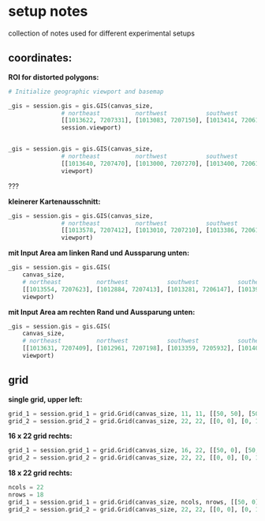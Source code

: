 # setup notes
collection of notes used for different experimental setups

## coordinates:

**ROI for distorted polygons:**

``` python
# Initialize geographic viewport and basemap

_gis = session.gis = gis.GIS(canvas_size,
               # northeast          northwest           southwest           southeast
               [[1013622, 7207331], [1013083, 7207150], [1013414, 7206159], [1013990, 7206366]],
               session.viewport)


_gis = session.gis = gis.GIS(canvas_size,
               # northeast          northwest           southwest           southeast
               [[1013640, 7207470], [1013000, 7207270], [1013400, 7206120], [1014040, 7206320]],
               viewport)
```
???

**kleinerer Kartenausschnitt:**

``` python
_gis = session.gis = gis.GIS(canvas_size,
               # northeast          northwest           southwest           southeast
               [[1013578, 7207412], [1013010, 7207210], [1013386, 7206155], [1013953, 7206357]],
               viewport)
```

**mit Input Area am linken Rand und Aussparung unten:**

``` python
_gis = session.gis = gis.GIS(
    canvas_size,
    # northeast          northwest           southwest           southeast
    [[1013554, 7207623], [1012884, 7207413], [1013281, 7206147], [1013952, 7206357]],
    viewport)
```

**mit Input Area am rechten Rand und Aussparung unten:**

``` python
_gis = session.gis = gis.GIS(
    canvas_size,
    # northeast          northwest           southwest           southeast
    [[1013631, 7207409], [1012961, 7207198], [1013359, 7205932], [1014029, 7206143]],
    viewport)
```

## grid

**single grid, upper left:**

``` python
grid_1 = session.grid_1 = grid.Grid(canvas_size, 11, 11, [[50, 50], [50, 0], [75, 0], [75, 50]], viewport)
grid_2 = session.grid_2 = grid.Grid(canvas_size, 22, 22, [[0, 0], [0, 100], [50, 100], [50, 0]], viewport)
```

**16 x 22 grid rechts:**

``` python
grid_1 = session.grid_1 = grid.Grid(canvas_size, 16, 22, [[50, 0], [50, 72], [100, 72], [100, 0]], viewport)
grid_2 = session.grid_2 = grid.Grid(canvas_size, 22, 22, [[0, 0], [0, 100], [50, 100], [50, 0]], viewport)

```

**18 x 22 grid rechts:**

``` python
ncols = 22
nrows = 18
grid_1 = session.grid_1 = grid.Grid(canvas_size, ncols, nrows, [[50, 0], [50, 81], [100, 81], [100, 0]], viewport)
grid_2 = session.grid_2 = grid.Grid(canvas_size, 22, 22, [[0, 0], [0, 100], [50, 100], [50, 0]], viewport)
```